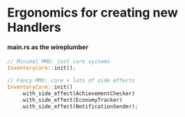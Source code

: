 # Ergonomics for creating new Handlers

#### main.rs as the wireplumber

```rust
// Minimal MMO: just core systems
InventoryCore::init();

// Fancy MMO: core + lots of side effects  
InventoryCore::init()
    .with_side_effect(AchievementChecker)
    .with_side_effect(EconomyTracker)
    .with_side_effect(NotificationSender);
```
